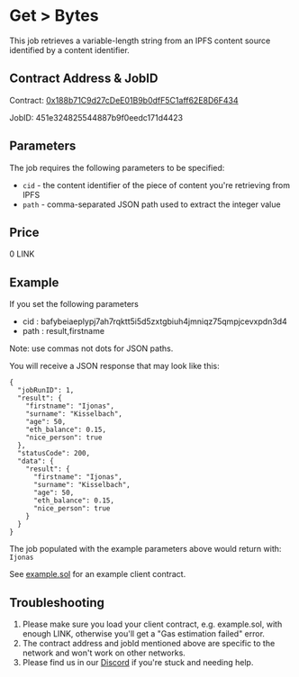 # Get > Bytes

This job retrieves a variable-length string from an IPFS content source identified by a content identifier.

## Contract Address & JobID

Contract: [0x188b71C9d27cDeE01B9b0dfF5C1aff62E8D6F434](https://goerli.etherscan.io/address/0x188b71C9d27cDeE01B9b0dfF5C1aff62E8D6F434)

JobID: 451e324825544887b9f0eedc171d4423

## Parameters

The job requires the following parameters to be specified:

* `cid` - the content identifier of the piece of content you're retrieving from IPFS
* `path` - comma-separated JSON path used to extract the integer value

## Price

0 LINK

## Example

If you set the following parameters

* cid : bafybeiaeplypj7ah7rqktt5i5d5zxtgbiuh4jmniqz75qmpjcevxpdn3d4
* path : result,firstname

Note: use commas not dots for JSON paths.

You will receive a JSON response that may look like this:

    {
      "jobRunID": 1,
      "result": {
        "firstname": "Ijonas",
        "surname": "Kisselbach",
        "age": 50,
        "eth_balance": 0.15,
        "nice_person": true
      },
      "statusCode": 200,
      "data": {
        "result": {
          "firstname": "Ijonas",
          "surname": "Kisselbach",
          "age": 50,
          "eth_balance": 0.15,
          "nice_person": true
        }
      }
    }

The job populated with the example parameters above would return with: `Ijonas`

See [example.sol](example.sol) for an example client contract.

## Troubleshooting

1. Please make sure you load your client contract, e.g. example.sol, with enough LINK, otherwise you'll get a "Gas estimation failed" error.
2. The contract address and jobId mentioned above are specific to the network and won't work on other networks.
3. Please find us in our [Discord](https://discord.gg/JxKT6R9Xpz) if you're stuck and needing help. 